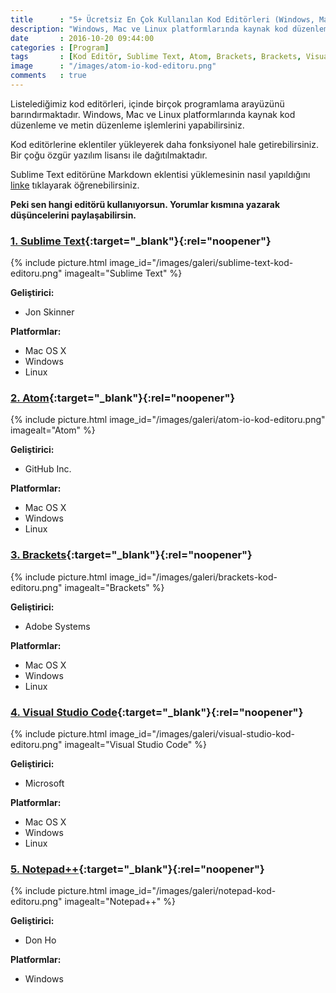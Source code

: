 ```yaml
---
title      : "5+ Ücretsiz En Çok Kullanılan Kod Editörleri (Windows, Mac ve Linux)"
description: "Windows, Mac ve Linux platformlarında kaynak kod düzenleme ve metin düzenleme işlemlerini yapabilirsiniz. "
date       : 2016-10-20 09:44:00
categories : [Program]
tags       : [Kod Editör, Sublime Text, Atom, Brackets, Brackets, Visual Studio Code, Notepad++]
image      : "/images/atom-io-kod-editoru.png"
comments   : true
---
```


Listelediğimiz kod editörleri, içinde birçok programlama arayüzünü barındırmaktadır. Windows, Mac ve Linux platformlarında kaynak kod düzenleme ve metin düzenleme işlemlerini yapabilirsiniz. 

Kod editörlerine eklentiler yükleyerek daha fonksiyonel hale getirebilirsiniz. Bir çoğu özgür yazılım lisansı ile dağıtılmaktadır.

Sublime Text editörüne Markdown eklentisi yüklemesinin nasıl yapıldığını [linke]({{site.url}}/2016/markdownediting-ve-markdown-preview-sublime-text-uzerine-kurulumu/) tıklayarak öğrenebilirsiniz. 

**Peki sen hangi editörü kullanıyorsun. Yorumlar kısmına yazarak düşüncelerini paylaşabilirsin.**

### [1. Sublime Text](https://www.sublimetext.com){:target="_blank"}{:rel="noopener"}

{% include picture.html image_id="/images/galeri/sublime-text-kod-editoru.png" imagealt="Sublime Text" %}

**Geliştirici:**

* Jon Skinner

**Platformlar:**

* Mac OS X
* Windows
* Linux

### [2. Atom](https://atom.io/){:target="_blank"}{:rel="noopener"}

{% include picture.html image_id="/images/galeri/atom-io-kod-editoru.png" imagealt="Atom" %}

**Geliştirici:**

* GitHub Inc.

**Platformlar:**

* Mac OS X
* Windows
* Linux

### [3. Brackets](http://brackets.io/){:target="_blank"}{:rel="noopener"}

{% include picture.html image_id="/images/galeri/brackets-kod-editoru.png" imagealt="Brackets" %}

**Geliştirici:**

* Adobe Systems

**Platformlar:**

* Mac OS X
* Windows
* Linux

### [4. Visual Studio Code](https://code.visualstudio.com/){:target="_blank"}{:rel="noopener"}

{% include picture.html image_id="/images/galeri/visual-studio-kod-editoru.png" imagealt="Visual Studio Code" %}

**Geliştirici:**

* Microsoft

**Platformlar:**

* Mac OS X
* Windows
* Linux

### [5. Notepad++](https://notepad-plus-plus.org/){:target="_blank"}{:rel="noopener"}

{% include picture.html image_id="/images/galeri/notepad-kod-editoru.png" imagealt="Notepad++" %}

**Geliştirici:**

* Don Ho

**Platformlar:**

* Windows

